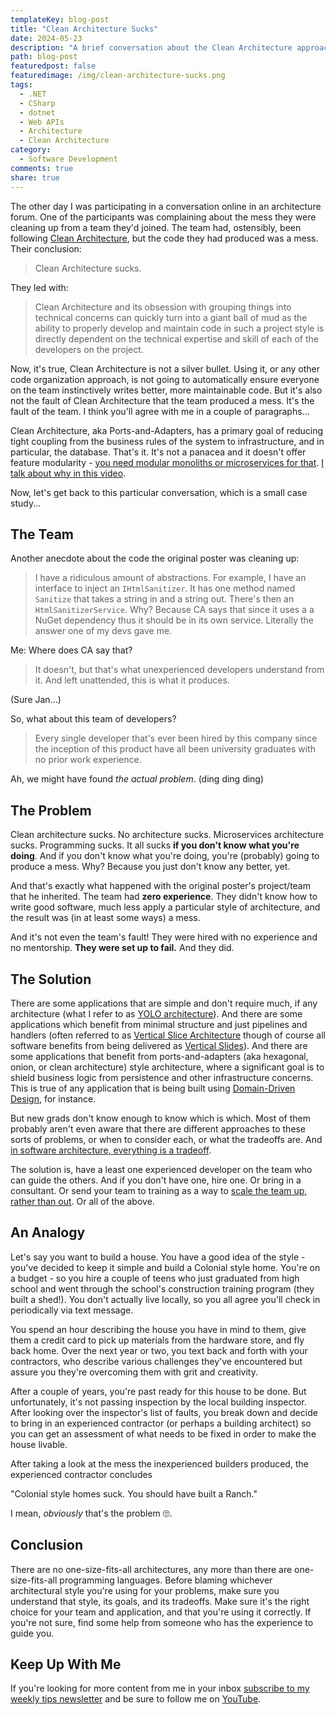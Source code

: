 ```yaml
---
templateKey: blog-post
title: "Clean Architecture Sucks"
date: 2024-05-23
description: "A brief conversation about the Clean Architecture approach and why some teams struggle with it."
path: blog-post
featuredpost: false
featuredimage: /img/clean-architecture-sucks.png
tags:
  - .NET
  - CSharp
  - dotnet
  - Web APIs
  - Architecture
  - Clean Architecture
category:
  - Software Development
comments: true
share: true
---
```


The other day I was participating in a conversation online in an architecture forum. One of the participants was complaining about the mess they were cleaning up from a team they'd joined. The team had, ostensibly, been following [Clean Architecture](https://ardalis.com/clean-architecture-asp-net-core/), but the code they had produced was a mess. Their conclusion:

> Clean Architecture sucks.

They led with:

> Clean Architecture and its obsession with grouping things into technical concerns can quickly turn into a giant ball of mud as the ability to properly develop and maintain code in such a project style is directly dependent on the technical expertise and skill of each of the developers on the project.

Now, it's true, Clean Architecture is not a silver bullet. Using it, or any other code organization approach, is not going to automatically ensure everyone on the team instinctively writes better, more maintainable code. But it's also not the fault of Clean Architecture that the team produced a mess. It's the fault of the team. I think you'll agree with me in a couple of paragraphs...

Clean Architecture, aka Ports-and-Adapters, has a primary goal of reducing tight coupling from the business rules of the system to infrastructure, and in particular, the database. That's it. It's not a panacea and it doesn't offer feature modularity - [you need modular monoliths or microservices for that](https://ardalis.com/introducing-modular-monoliths-goldilocks-architecture/). [I talk about why in this video](https://www.youtube.com/watch?v=wkAc6K09pKQ&t=147s).

Now, let's get back to this particular conversation, which is a small case study...

## The Team

Another anecdote about the code the original poster was cleaning up:

> I have a ridiculous amount of abstractions.
> For example, I have an interface to inject an `IHtmlSanitizer`.
> It has one method named `Sanitize` that takes a string in and a string out.
> There's then an `HtmlSanitizerService`.
> Why?
> Because CA says that since it uses a a NuGet dependency thus it should be in its own service.
> Literally the answer one of my devs gave me.

Me: Where does CA say that?

> It doesn't, but that's what unexperienced developers understand from it. And left unattended, this is what it produces.

(Sure Jan...)

So, what about this team of developers?

> Every single developer that's ever been hired by this company since the inception of this product have all been university graduates with no prior work experience.

Ah, we might have found *the actual problem*. (ding ding ding)

## The Problem

Clean architecture sucks. No architecture sucks. Microservices architecture sucks. Programming sucks. It all sucks **if you don't know what you're doing**. And if you don't know what you're doing, you're (probably) going to produce a mess. Why? Because you just don't know any better, yet.

And that's exactly what happened with the original poster's project/team that he inherited. The team had **zero experience**. They didn't know how to write good software, much less apply a particular style of architecture, and the result was (in at least some ways) a mess.

And it's not even the team's fault! They were hired with no experience and no mentorship. **They were set up to fail.** And they did.

## The Solution

There are some applications that are simple and don't require much, if any architecture (what I refer to as [YOLO architecture](https://deviq.com/practices/yolo-architecture)). And there are some applications which benefit from minimal structure and just pipelines and handlers (often referred to as [Vertical Slice Architecture](https://www.jimmybogard.com/vertical-slice-architecture/) though of course all software benefits from being delivered as [Vertical Slides](https://deviq.com/practices/vertical-slices)). And there are some applications that benefit from ports-and-adapters (aka hexagonal, onion, or clean architecture) style architecture, where a significant goal is to shield business logic from persistence and other infrastructure concerns. This is true of any application that is being built using [Domain-Driven Design](https://www.pluralsight.com/courses/domain-driven-design-fundamentals), for instance.

But new grads don't know enough to know which is which. Most of them probably aren't even aware that there are different approaches to these sorts of problems, or when to consider each, or what the tradeoffs are. And [in software architecture, everything is a tradeoff](https://deviq.com/laws/laws-software-architecture).

The solution is, have a least one experienced developer on the team who can guide the others. And if you don't have one, hire one. Or bring in a consultant. Or send your team to training as a way to [scale the team up, rather than out](https://ardalis.com/scaling-your-software-team-develop-vs-hiring/). Or all of the above.

## An Analogy

Let's say you want to build a house. You have a good idea of the style - you've decided to keep it simple and build a Colonial style home. You're on a budget - so you hire a couple of teens who just graduated from high school and went through the school's construction training program (they built a shed!). You don't actually live locally, so you all agree you'll check in periodically via text message.

You spend an hour describing the house you have in mind to them, give them a credit card to pick up materials from the hardware store, and fly back home. Over the next year or two, you text back and forth with your contractors, who describe various challenges they've encountered but assure you they're overcoming them with grit and creativity.

After a couple of years, you're past ready for this house to be done. But unfortunately, it's not passing inspection by the local building inspector. After looking over the inspector's list of faults, you break down and decide to bring in an experienced contractor (or perhaps a building architect) so you can get an assessment of what needs to be fixed in order to make the house livable.

After taking a look at the mess the inexperienced builders produced, the experienced contractor concludes

"Colonial style homes suck. You should have built a Ranch."

I mean, *obviously* that's the problem 🙄.

## Conclusion

There are no one-size-fits-all architectures, any more than there are one-size-fits-all programming languages. Before blaming whichever architectural style you're using for your problems, make sure you understand that style, its goals, and its tradeoffs. Make sure it's the right choice for your team and application, and that you're using it correctly. If you're not sure, find some help from someone who has the experience to guide you.

## Keep Up With Me

If you're looking for more content from me in your inbox [subscribe to my weekly tips newsletter](/tips) and be sure to follow me on [YouTube](https://www.youtube.com/ardalis?sub_confirmation=1).
